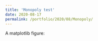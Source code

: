 ```yaml
--- 
title: 'Monopoly test' 
date: 2020-08-17 
permalink: /portfolio/2020/08/Monopoly/ 
---
```

<script type="text/javascript">
          // set the pyodide files URL (packages.json, pyodide.asm.data etc)
          window.languagePluginUrl = 'https://pyodide-cdn2.iodide.io/v0.15.0/full/';
      </script>
<script src="https://pyodide-cdn2.iodide.io/v0.15.0/full/pyodide.js"></script>


<script type="text/javascript">
      languagePluginLoader.then(() => {
          pyodide.runPython(`
                import matplotlib.pyplot as plt
                plt.scatter([0,1],[1,0])
                import io, base64
                buf = io.BytesIO()
                fig.savefig(buf, format='png')
                buf.seek(0)
                img_str = 'data:image/png;base64,' + base64.b64encode(buf.read()).decode('UTF-8')
                `
                );

            document.getElementById("pyplotfigure").src=pyodide.globals.img_str
      });

    </script>
<div id="textfield">A matplotlib figure:</div>
<div id="pyplotdiv"><img id="pyplotfigure"/></div>